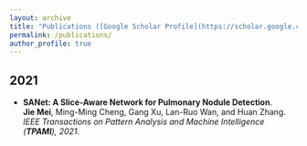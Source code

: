 ```yaml
---
layout: archive
title: "Publications ([Google Scholar Profile](https://scholar.google.com.hk/citations?hl=en&user=E-h9t18AAAAJ))"
permalink: /publications/
author_profile: true
---
```

## 2021
* <b>SANet: A Slice-Aware Network for Pulmonary Nodule Detection</b>. <br>
<b>Jie Mei</b>, Ming-Ming Cheng, Gang Xu, Lan-Ruo Wan, and Huan Zhang. <i>IEEE Transactions on Pattern Analysis and Machine Intelligence (**TPAMI**), 2021</i>.<br>
